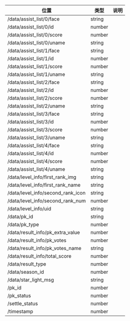 | 位置                                | 类型     | 说明  |
|-----------------------------------|--------|-----|
| /data/assist_list/0/face          | string |     |
 | /data/assist_list/0/id            | number |     |
 | /data/assist_list/0/score         | number |     |
 | /data/assist_list/0/uname         | string |     |
 | /data/assist_list/1/face          | string |     |
 | /data/assist_list/1/id            | number |     |
 | /data/assist_list/1/score         | number |     |
 | /data/assist_list/1/uname         | string |     |
 | /data/assist_list/2/face          | string |     |
 | /data/assist_list/2/id            | number |     |
 | /data/assist_list/2/score         | number |     |
 | /data/assist_list/2/uname         | string |     |
 | /data/assist_list/3/face          | string |     |
 | /data/assist_list/3/id            | number |     |
 | /data/assist_list/3/score         | number |     |
 | /data/assist_list/3/uname         | string |     |
 | /data/assist_list/4/face          | string |     |
 | /data/assist_list/4/id            | number |     |
 | /data/assist_list/4/score         | number |     |
 | /data/assist_list/4/uname         | string |     |
 | /data/level_info/first_rank_img   | string |     |
 | /data/level_info/first_rank_name  | string |     |
 | /data/level_info/second_rank_icon | string |     |
 | /data/level_info/second_rank_num  | number |     |
 | /data/level_info/uid              | string |     |
 | /data/pk_id                       | string |     |
 | /data/pk_type                     | number |     |
 | /data/result_info/pk_extra_value  | number |     |
 | /data/result_info/pk_votes        | number |     |
 | /data/result_info/pk_votes_name   | string |     |
 | /data/result_info/total_score     | number |     |
 | /data/result_type                 | number |     |
 | /data/season_id                   | number |     |
 | /data/star_light_msg              | string |     |
 | /pk_id                            | number |     |
 | /pk_status                        | number |     |
 | /settle_status                    | number |     |
 | /timestamp                        | number |     |